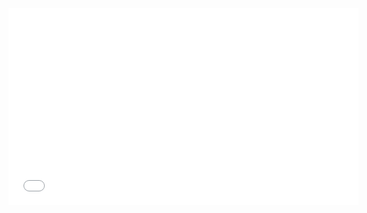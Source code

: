 <iframe width="560" height="315" src="README.html" frameborder="0" allow="accelerometer; autoplay; clipboard-write; encrypted-media; gyroscope; picture-in-picture" allowfullscreen></iframe>
